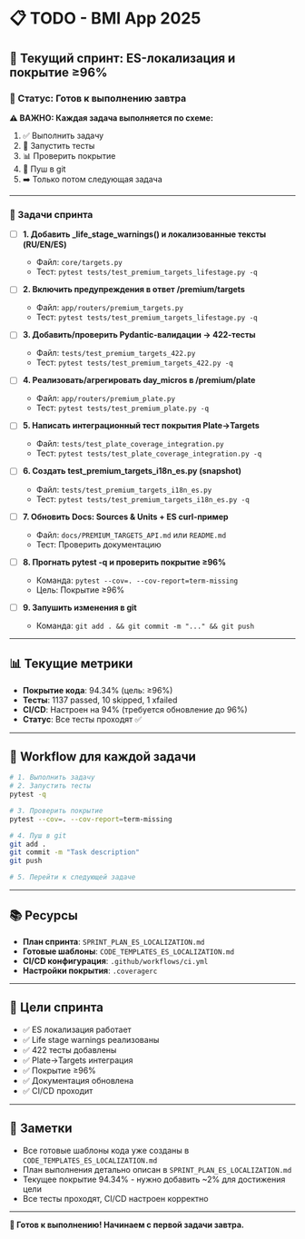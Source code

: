# 📋 TODO - BMI App 2025

## 🚀 Текущий спринт: ES-локализация и покрытие ≥96%

### 📅 Статус: Готов к выполнению завтра

**⚠️ ВАЖНО: Каждая задача выполняется по схеме:**
1. ✅ Выполнить задачу
2. 🧪 Запустить тесты
3. 📊 Проверить покрытие
4. 🚀 Пуш в git
5. ➡️ Только потом следующая задача

---

### 📝 Задачи спринта

- [ ] **1. Добавить _life_stage_warnings() и локализованные тексты (RU/EN/ES)**
  - Файл: `core/targets.py`
  - Тест: `pytest tests/test_premium_targets_lifestage.py -q`

- [ ] **2. Включить предупреждения в ответ /premium/targets**
  - Файл: `app/routers/premium_targets.py`
  - Тест: `pytest tests/test_premium_targets_lifestage.py -q`

- [ ] **3. Добавить/проверить Pydantic-валидации → 422-тесты**
  - Файл: `tests/test_premium_targets_422.py`
  - Тест: `pytest tests/test_premium_targets_422.py -q`

- [ ] **4. Реализовать/агрегировать day_micros в /premium/plate**
  - Файл: `app/routers/premium_plate.py`
  - Тест: `pytest tests/test_premium_plate.py -q`

- [ ] **5. Написать интеграционный тест покрытия Plate→Targets**
  - Файл: `tests/test_plate_coverage_integration.py`
  - Тест: `pytest tests/test_plate_coverage_integration.py -q`

- [ ] **6. Создать test_premium_targets_i18n_es.py (snapshot)**
  - Файл: `tests/test_premium_targets_i18n_es.py`
  - Тест: `pytest tests/test_premium_targets_i18n_es.py -q`

- [ ] **7. Обновить Docs: Sources & Units + ES curl-пример**
  - Файл: `docs/PREMIUM_TARGETS_API.md` или `README.md`
  - Тест: Проверить документацию

- [ ] **8. Прогнать pytest -q и проверить покрытие ≥96%**
  - Команда: `pytest --cov=. --cov-report=term-missing`
  - Цель: Покрытие ≥96%

- [ ] **9. Запушить изменения в git**
  - Команда: `git add . && git commit -m "..." && git push`

---

## 📊 Текущие метрики

- **Покрытие кода**: 94.34% (цель: ≥96%)
- **Тесты**: 1137 passed, 10 skipped, 1 xfailed
- **CI/CD**: Настроен на 94% (требуется обновление до 96%)
- **Статус**: Все тесты проходят ✅

---

## 🔄 Workflow для каждой задачи

```bash
# 1. Выполнить задачу
# 2. Запустить тесты
pytest -q

# 3. Проверить покрытие
pytest --cov=. --cov-report=term-missing

# 4. Пуш в git
git add .
git commit -m "Task description"
git push

# 5. Перейти к следующей задаче
```

---

## 📚 Ресурсы

- **План спринта**: `SPRINT_PLAN_ES_LOCALIZATION.md`
- **Готовые шаблоны**: `CODE_TEMPLATES_ES_LOCALIZATION.md`
- **CI/CD конфигурация**: `.github/workflows/ci.yml`
- **Настройки покрытия**: `.coveragerc`

---

## 🎯 Цели спринта

- ✅ ES локализация работает
- ✅ Life stage warnings реализованы
- ✅ 422 тесты добавлены
- ✅ Plate→Targets интеграция
- ✅ Покрытие ≥96%
- ✅ Документация обновлена
- ✅ CI/CD проходит

---

## 📝 Заметки

- Все готовые шаблоны кода уже созданы в `CODE_TEMPLATES_ES_LOCALIZATION.md`
- План выполнения детально описан в `SPRINT_PLAN_ES_LOCALIZATION.md`
- Текущее покрытие 94.34% - нужно добавить ~2% для достижения цели
- Все тесты проходят, CI/CD настроен корректно

---

**🚀 Готов к выполнению! Начинаем с первой задачи завтра.**
